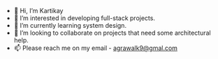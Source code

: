 - 👋 Hi, I’m Kartikay
- 👀 I’m interested in developing full-stack projects.
- 🌱 I’m currently learning system design.
- 💞️ I’m looking to collaborate on projects that need some architectural help.
- 📫 Please reach me on my email - agrawalk9@gmal.com

<!---
agrawalk9/agrawalk9 is a ✨ special ✨ repository because its `README.md` (this file) appears on your GitHub profile.
You can click the Preview link to take a look at your changes.
--->
